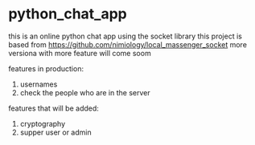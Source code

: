 # python_chat_app

this is an online python chat app using the socket library
this project is based from https://github.com/nimiology/local_massenger_socket
more versiona with more feature will come soom

features in production:
1. usernames
2. check the people who are in the server

features that will be added:
1. cryptography
2. supper user or admin
